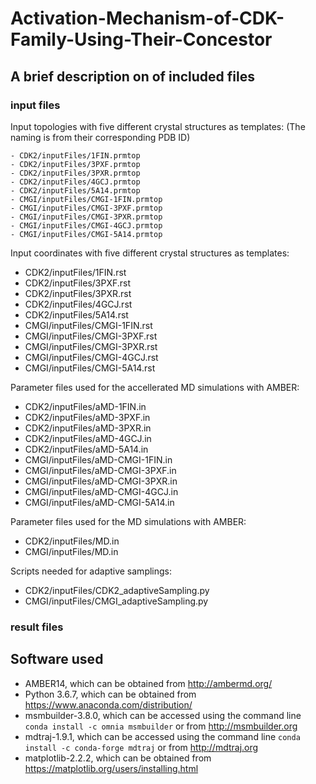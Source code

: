 # Activation-Mechanism-of-CDK-Family-Using-Their-Concestor

## A brief description on of included files
### input files
Input topologies with five different crystal structures as templates: (The naming is from their corresponding PDB ID)
```
- CDK2/inputFiles/1FIN.prmtop 
- CDK2/inputFiles/3PXF.prmtop 
- CDK2/inputFiles/3PXR.prmtop 
- CDK2/inputFiles/4GCJ.prmtop
- CDK2/inputFiles/5A14.prmtop 
- CMGI/inputFiles/CMGI-1FIN.prmtop 
- CMGI/inputFiles/CMGI-3PXF.prmtop 
- CMGI/inputFiles/CMGI-3PXR.prmtop 
- CMGI/inputFiles/CMGI-4GCJ.prmtop
- CMGI/inputFiles/CMGI-5A14.prmtop 
```
Input coordinates with five different crystal structures as templates:
- CDK2/inputFiles/1FIN.rst
- CDK2/inputFiles/3PXF.rst
- CDK2/inputFiles/3PXR.rst
- CDK2/inputFiles/4GCJ.rst
- CDK2/inputFiles/5A14.rst
- CMGI/inputFiles/CMGI-1FIN.rst
- CMGI/inputFiles/CMGI-3PXF.rst
- CMGI/inputFiles/CMGI-3PXR.rst
- CMGI/inputFiles/CMGI-4GCJ.rst
- CMGI/inputFiles/CMGI-5A14.rst

Parameter files used for the accellerated MD simulations with AMBER:
- CDK2/inputFiles/aMD-1FIN.in
- CDK2/inputFiles/aMD-3PXF.in
- CDK2/inputFiles/aMD-3PXR.in
- CDK2/inputFiles/aMD-4GCJ.in
- CDK2/inputFiles/aMD-5A14.in
- CMGI/inputFiles/aMD-CMGI-1FIN.in
- CMGI/inputFiles/aMD-CMGI-3PXF.in
- CMGI/inputFiles/aMD-CMGI-3PXR.in
- CMGI/inputFiles/aMD-CMGI-4GCJ.in
- CMGI/inputFiles/aMD-CMGI-5A14.in

Parameter files used for the MD simulations with AMBER:
- CDK2/inputFiles/MD.in
- CMGI/inputFiles/MD.in

Scripts needed for adaptive samplings:
- CDK2/inputFiles/CDK2_adaptiveSampling.py
- CMGI/inputFiles/CMGI_adaptiveSampling.py

### result files

## Software used
- AMBER14, which can be obtained from http://ambermd.org/ 
- Python 3.6.7, which can be obtained from https://www.anaconda.com/distribution/
- msmbuilder-3.8.0, which can be accessed using the command line ```conda install -c omnia msmbuilder``` or from http://msmbuilder.org
- mdtraj-1.9.1, which can be accessed using the command line ```conda install -c conda-forge mdtraj``` or from http://mdtraj.org
- matplotlib-2.2.2, which can be obtained from https://matplotlib.org/users/installing.html



